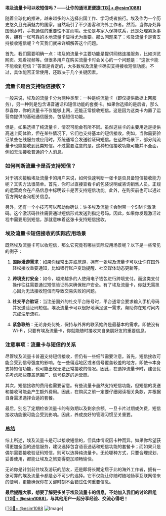 **埃及流量卡可以收短信吗？——让你的通讯更便捷[[TG💪+ @esim1088](https://t.me/s/esim1088)]**

随着全球化的推进，越来越多的人选择出国工作、学习或者旅行。埃及作为一个历史悠久且充满魅力的国家，自然吸引了不少游客和海外工作者。然而，当你身处异国他乡时，手机通信的重要性不言而喻。无论是与家人保持联系，还是处理紧急事务，拥有一张可靠的本地流量卡显得尤为重要。那么问题来了：埃及流量卡是否支持接收短信呢？今天我们就来详细解答这个问题。

首先，我们需要明确一点：埃及的流量卡主要功能是提供网络连接服务，比如浏览网页、观看视频等。但很多用户在购买流量卡时会关心的一个问题是：“这张卡能不能收到短信？”答案是肯定的，大多数埃及流量卡确实支持接收短信功能。不过，具体能否正常使用，还取决于几个关键因素。

### 流量卡是否支持短信接收？

一般来说，埃及的流量卡分为两种类型：一种是纯流量卡（即仅提供数据上网服务），另一种则是包含语音通话和短信功能的套餐卡。如果你选择的是后者，那么恭喜你，你的流量卡不仅能够上网，还能正常接收短信。这是因为这类卡内置了运营商提供的基础通信服务，包括短信功能。

但是，如果选择了纯流量卡，情况可能会有所不同。虽然这些卡的主要用途是提供高速上网体验，但在某些情况下，它们也支持基本的短信接收。例如，当你需要验证某些在线服务或应用时，系统通常会发送验证码短信。在这种场景下，部分纯流量卡也能接收到此类短信。不过需要注意的是，这种短信接收功能可能并不全面，例如无法接收普通的个人消息。

### 如何判断流量卡是否支持短信？

对于初次接触埃及流量卡的用户来说，如何快速判断一张卡是否具备短信接收能力呢？其实方法很简单。首先，你可以直接查看卡的包装说明或咨询销售人员。正规的运营商会在产品信息中标明该卡是否支持短信功能。此外，在购买前也可以通过官方网站查询相关信息。

另外，还有一个小技巧可以帮助你确认：许多埃及流量卡会附带一个SIM卡激活码。这个激活码往往需要通过短信形式发送到指定号码。因此，如果你发现激活过程中需要用到短信，那就意味着这张卡支持短信接收。

### 埃及流量卡短信接收的实际应用场景

既然埃及流量卡可以收短信，那么它究竟有哪些实际应用场景呢？以下是一些常见的例子：

1. **国际漫游需求**：如果你经常出差或旅游，拥有一张埃及流量卡可以让你在国外轻松接收重要通知，比如银行账户变动提醒、社交媒体动态更新等。
   
2. **跨境支付安全**：如今，越来越多的人使用电子钱包进行跨境支付。而这类支付操作往往需要通过短信验证码来确保账户安全。有了埃及流量卡，你就无需担心因为无法接收短信而导致交易失败的问题。

3. **社交平台验证**：当注册国外的社交平台账号时，平台通常会要求输入手机号码并发送验证码短信。埃及流量卡可以很好地满足这一需求，帮助你在短时间内完成注册流程。

4. **紧急联络**：无论身处何处，保持与外界的联系始终是最基本的需求。即使没有Wi-Fi，只要有埃及流量卡，你就能随时接收来自亲朋好友的重要信息。

### 注意事项：流量卡与短信的关系

尽管埃及流量卡普遍支持短信接收，但仍有一些细节需要注意。首先，短信接收可能会受到信号强度的影响。在一些偏远地区或者信号覆盖较差的地方，即使卡本身支持短信功能，也可能出现无法正常接收的情况。因此，在选择流量卡时，建议优先考虑那些覆盖范围广、信号稳定的运营商。

其次，短信接收的费用也需要留意。有些流量卡虽然支持短信功能，但短信的发送和接收可能会产生额外费用。因此，在购买之前一定要仔细阅读相关条款，并根据自身需求选择合适的套餐。

最后，别忘了定期检查流量卡的有效期以及剩余余额。一旦卡片过期或欠费，短信接收功能很可能会受到影响。因此，养成良好的管理习惯至关重要。

### 总结

综上所述，埃及流量卡是可以接收短信的，但具体情况因卡种而异。如果你希望获得更加全面的通信服务，建议选择包含语音通话和短信功能的套餐卡；而如果只是偶尔需要接收验证码短信，则可以选择纯流量卡。无论哪种方式，只要合理规划、妥善使用，都能让埃及之旅变得更加顺畅愉快。

无论你是计划前往埃及游玩的朋友，还是即将长期定居于此的海外工作者，拥有一张可靠的埃及流量卡都是必不可少的选择。它不仅能让你随时随地畅享互联网带来的便利，更能确保你在关键时刻不会错过任何重要信息。

**最后提醒大家，想要了解更多关于埃及流量卡的信息，不妨加入我们的讨论群组[[TG💪+ @esim1088](https://t.me/s/esim1088)]，与其他用户一起分享经验、交流心得吧！**

[[TG💪+ @esim1088](https://t.me/s/esim1088) ![Image](https://i.postimg.cc/4NQfJmqS/Snipaste-2025-05-13-00-14-12.png)]